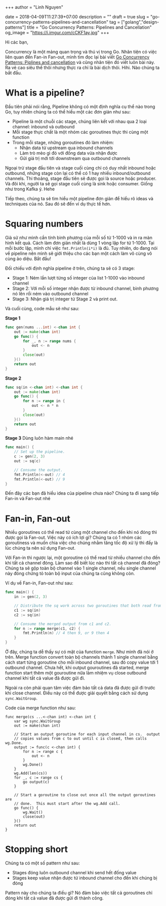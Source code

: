 +++
author = "Linh Nguyen"

date = 2018-04-09T11:27:39+07:00
description = ""
draft = true
slug = "go-concurrency-patterns-pipelines-and-cancellation"
tag = ["golang","design-patterns"]
title = "Go Concurrency Patterns: Pipelines and Cancellation"
og_image = "https://i.imgur.com/cCKF1ay.jpg"
+++

Hi các bạn,

Concurrency là một mảng quan trọng và thú vị trong Go. Nhân tiện có việc liên quan đến Fan-in Fan-out, mình tìm đọc lại bài viết [Go Concurrency Patterns: Piplines and cancellation](https://blog.golang.org/pipelines) và cũng nhân tiện đó viết luôn bài này. Ra vẻ cao siêu thế thôi nhưng thực ra chỉ là bài dịch thôi. Hihi. Nào chúng ta bắt đầu.

# What is a pipeline?

Đầu tiên phải nói rằng, Pipeline không có một định nghĩa cụ thể nào trong Go, tuy nhiên chúng ta có thể hiểu một các đơn giản như sau:

* Pipeline là một chuỗi các stage, chúng liên kết với nhau qua 2 loại channel: inbound và outbound
* Mỗi stage thực chất là một nhóm các goroutines thực thi cùng một function
* Trong mỗi stage, những goroutines đó làm nhiệm:
    * Nhận data từ upstream qua inbound channels
    * Làm trò mèo gì đó với đống data vừa nhận được
    * Gửi giá trị mới tới downstream qua outbound channels

Ngoại trừ stage đầu tiên và stage cuối cùng chỉ có duy nhất inbound hoặc outbound, những stage còn lại có thể có 1 hay nhiều inbound/outbound channels. Thi thoảng, stage đầu tiên sẽ được gọi là source hoặc producer. Và đôi khi, người ta sẽ gọi stage cuối cùng là sink hoặc consumer. Giống như trong Kafka ý. Hehe

Tiếp theo, chúng ta sẽ tìm hiểu một pipeline đơn giản để hiểu rõ ideas và techniques của nó. Sau đó sẽ đến ví dụ thực tế hơn.

# Squaring numbers

Giả sử như mình cần tính bình phương của mỗi số từ 1-1000 và in ra màn hình kết quả. Cách làm đơn giản nhất là dùng 1 vòng lặp for từ 1-1000. Tại mỗi bước lặp, mình chỉ việc `fmt.Println(i*i)` là đủ. Tuy nhiên, do đang nói về pipeline nên mình sẽ giới thiệu cho các bạn một cách làm vô cùng vô cùng ảo diệu. Bắt đầu!

Đối chiếu với định nghĩa pipeline ở trên, chúng ta sẽ có 3 stage:

* Stage 1: Ném lần lượt từng số integer của list 1-1000 vào inbound channel
* Stage 2: Với mỗi số integer nhận được từ inbound channel, bình phương nó lên rồi ném vào outbound channel
* Stage 3: Nhận giá trị integer từ Stage 2 và print out.

Và cuối cùng, code mẫu sẽ như sau:

**Stage 1**

```go
func gen(nums ...int) <-chan int {
    out := make(chan int)
    go func() {
        for _, n := range nums {
            out <- n
        }
        close(out)
    }()
    return out
}
```

**Stage 2**

```go
func sq(in <-chan int) <-chan int {
    out := make(chan int)
    go func() {
        for n := range in {
            out <- n * n
        }
        close(out)
    }()
    return out
}
```

**Stage 3** Dùng luôn hàm main nhé

```go
func main() {
    // Set up the pipeline.
    c := gen(2, 3)
    out := sq(c)

    // Consume the output.
    fmt.Println(<-out) // 4
    fmt.Println(<-out) // 9
}
```

Đến đây các bạn đã hiểu idea của pipeline chưa nào? Chúng ta đi sang tiếp Fan-in và Fan-out nhé

# Fan-in, Fan-out

Nhiều goroutines có thể read từ cùng một channel cho đến khi nó đóng thì được gọi là Fan-out. Việc này có ích lợi gì? Chúng ta có 1 nhóm các goroutiness và muốn chia việc cho chúng nhằm tăng tốc độ xử lý thì đấy là lúc chúng ta nên sử dụng Fan-out.

Với Fan-in thì ngược lại, một goroutine có thể read từ nhiều channel cho đến khi tất cả channel đóng. Làm sao để biết lúc nào thì tất cả channel đã đóng? Chúng ta sẽ gộp toàn bộ channel vào 1 single channel, nếu single channel này đóng chứng tỏ toàn bộ input của chúng ta cũng không còn.

Ví dụ về Fan-in, Fan-out như sau:

```go
func main() {
    in := gen(2, 3)

    // Distribute the sq work across two goroutines that both read from in.
    c1 := sq(in)
    c2 := sq(in)

    // Consume the merged output from c1 and c2.
    for n := range merge(c1, c2) {
        fmt.Println(n) // 4 then 9, or 9 then 4
    }
}
```

Ở đây, chúng ta dễ thấy sự có mặt của function `merge`. Như mình đã nói ở trên. Merge function convert toàn bộ channels thành 1 single channel bằng cách start từng goroutine cho mỗi inbound channel, sau đó copy value tới 1 outbound channel. Chưa hết, khi output gouroutines đã started, merge function start thêm một gouroutine nữa làm nhiệm vụ close outbound channel khi tất cả value đã được gửi đi.

Ngoài ra còn phải quan tâm việc đảm bảo tất cả data đã được gửi đi trước khi close channel. Điều này có thể được giải quyết bằng cách sử dụng `sync.WaitGroup`.

Code của merge function như sau:

```
func merge(cs ...<-chan int) <-chan int {
    var wg sync.WaitGroup
    out := make(chan int)

    // Start an output goroutine for each input channel in cs.  output
    // copies values from c to out until c is closed, then calls wg.Done.
    output := func(c <-chan int) {
        for n := range c {
            out <- n
        }
        wg.Done()
    }
    wg.Add(len(cs))
    for _, c := range cs {
        go output(c)
    }

    // Start a goroutine to close out once all the output goroutines are
    // done.  This must start after the wg.Add call.
    go func() {
        wg.Wait()
        close(out)
    }()
    return out
}
```

# Stopping short

Chúng ta có một số pattern như sau:

* Stages đóng luôn outbound channel khi send hết đống value
* Stages keep value nhận được từ inbound channel cho đến khi chúng bị đóng

Pattern này cho chúng ta điều gì? Nó đảm bảo việc tất cả goroutines chỉ đóng khi tất cả value đã được gửi đi thành công.
